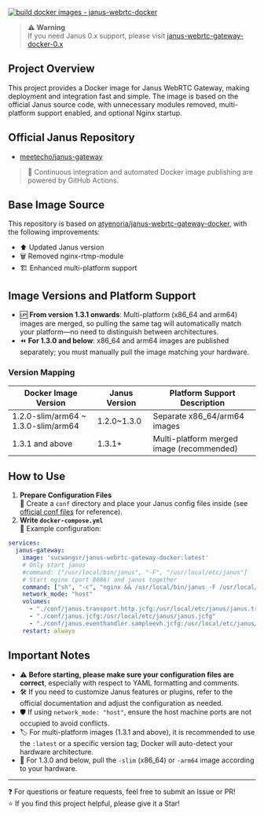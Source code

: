 
[![build docker images - janus-webrtc-docker](https://github.com/wangsrGit119/janus-webrtc-gateway-docker/actions/workflows/prod-docker-image.yml/badge.svg)](https://github.com/wangsrGit119/janus-webrtc-gateway-docker/actions/workflows/prod-docker-image.yml)

> ⚠️ **Warning**  
> If you need Janus 0.x support, please visit [janus-webrtc-gateway-docker-0.x](https://github.com/atyenoria/janus-webrtc-gateway-docker)

## Project Overview

This project provides a Docker image for Janus WebRTC Gateway, making deployment and integration fast and simple. The image is based on the official Janus source code, with unnecessary modules removed, multi-platform support enabled, and optional Nginx startup.

## Official Janus Repository

- [meetecho/janus-gateway](https://github.com/meetecho/janus-gateway.git "janus:1.0")

> 🚀 Continuous integration and automated Docker image publishing are powered by GitHub Actions.

## Base Image Source

This repository is based on [atyenoria/janus-webrtc-gateway-docker](https://github.com/atyenoria/janus-webrtc-gateway-docker), with the following improvements:
- ⬆️ Updated Janus version
- 🗑️ Removed nginx-rtmp-module
- 🏗️ Enhanced multi-platform support

## Image Versions and Platform Support

- 🆙 **From version 1.3.1 onwards**: Multi-platform (x86_64 and arm64) images are merged, so pulling the same tag will automatically match your platform—no need to distinguish between architectures.
- ⏪ **For 1.3.0 and below**: x86_64 and arm64 images are published separately; you must manually pull the image matching your hardware.

### Version Mapping

| Docker Image Version        | Janus Version | Platform Support Description           |
|----------------------------|---------------|----------------------------------------|
| 1.2.0-slim/arm64 ~ 1.3.0-slim/arm64    | 1.2.0~1.3.0   | Separate x86_64/arm64 images           |
| 1.3.1 and above            | 1.3.1+        | Multi-platform merged image (recommended) |

## How to Use

1. **Prepare Configuration Files**  
   📂 Create a `conf` directory and place your Janus config files inside (see [official conf files](https://github.com/meetecho/janus-gateway/tree/master/conf) for reference).
2. **Write `docker-compose.yml`**  
   📝 Example configuration:

```yaml
services:
  janus-gateway:
    image: 'sucwangsr/janus-webrtc-gateway-docker:latest'
    # Only start janus
    #command: ["/usr/local/bin/janus", "-F", "/usr/local/etc/janus"]
    # Start nginx (port 8086) and janus together
    command: ["sh", "-c", "nginx && /usr/local/bin/janus -F /usr/local/etc/janus"]
    network_mode: "host"
    volumes:
      - "./conf/janus.transport.http.jcfg:/usr/local/etc/janus/janus.transport.http.jcfg"  # adminapi config
      - "./conf/janus.jcfg:/usr/local/etc/janus/janus.jcfg"
      - "./conf/janus.eventhandler.sampleevh.jcfg:/usr/local/etc/janus/janus.eventhandler.sampleevh.jcfg"
    restart: always
```

## Important Notes

- ⚠️ **Before starting, please make sure your configuration files are correct**, especially with respect to YAML formatting and comments.
- 🛠️ If you need to customize Janus features or plugins, refer to the official documentation and adjust the configuration as needed.
- 🛡️ If using `network_mode: "host"`, ensure the host machine ports are not occupied to avoid conflicts.
- 🏷️ For multi-platform images (1.3.1 and above), it is recommended to use the `:latest` or a specific version tag; Docker will auto-detect your hardware architecture.
- 🔄 For 1.3.0 and below, pull the `-slim` (x86_64) or `-arm64` image according to your hardware.

---

❓ For questions or feature requests, feel free to submit an Issue or PR!  
⭐ If you find this project helpful, please give it a Star!
